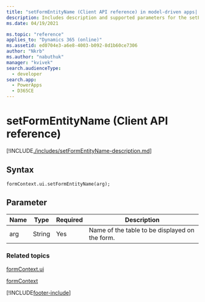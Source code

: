 ```yaml
---
title: "setFormEntityName (Client API reference) in model-driven apps| MicrosoftDocs"
description: Includes description and supported parameters for the setFormEntityName method.
ms.date: 04/19/2021

ms.topic: "reference"
applies_to: "Dynamics 365 (online)"
ms.assetid: ed0704e3-a6e8-4003-b092-8d1b60ce7306
author: "Nkrb"
ms.author: "nabuthuk"
manager: "kvivek"
search.audienceType: 
  - developer
search.app: 
  - PowerApps
  - D365CE
---
```

# setFormEntityName (Client API reference)



[!INCLUDE[./includes/setFormEntityName-description.md](./includes/setFormEntityName-description.md)]

## Syntax

`formContext.ui.setFormEntityName(arg);`

## Parameter

|Name|Type|Required|Description|
|--|--|--|--|
|arg|String|Yes|Name of the table to be displayed on the form.|

### Related topics

[formContext.ui](../formContext-ui.md)

[formContext](../../clientapi-form-context.md)



[!INCLUDE[footer-include](../../../../../includes/footer-banner.md)]